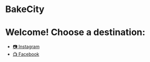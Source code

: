 # BakeCity
<!DOCTYPE html>
<html>
<head><meta charset="utf-8"><title>Choose a Link</title></head>
<body>
  <h1>Welcome! Choose a destination:</h1>
  <ul>
    <li><a href="https://www.instagram.com/bakecityksa" target="_blank">📷 Instagram</a></li>
    <li><a href="https://www.facebook.com/bakecity.ksa" target="_blank">📺 Facebook</a></li>
  </ul>
</body>
</html>
